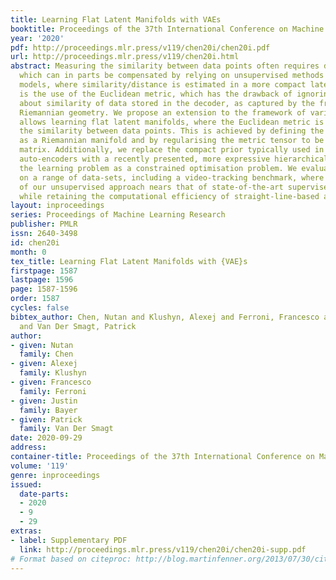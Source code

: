 ```yaml
---
title: Learning Flat Latent Manifolds with VAEs
booktitle: Proceedings of the 37th International Conference on Machine Learning
year: '2020'
pdf: http://proceedings.mlr.press/v119/chen20i/chen20i.pdf
url: http://proceedings.mlr.press/v119/chen20i.html
abstract: Measuring the similarity between data points often requires domain knowledge,
  which can in parts be compensated by relying on unsupervised methods such as latent-variable
  models, where similarity/distance is estimated in a more compact latent space. Prevalent
  is the use of the Euclidean metric, which has the drawback of ignoring information
  about similarity of data stored in the decoder, as captured by the framework of
  Riemannian geometry. We propose an extension to the framework of variational auto-encoders
  allows learning flat latent manifolds, where the Euclidean metric is a proxy for
  the similarity between data points. This is achieved by defining the latent space
  as a Riemannian manifold and by regularising the metric tensor to be a scaled identity
  matrix. Additionally, we replace the compact prior typically used in variational
  auto-encoders with a recently presented, more expressive hierarchical one—and formulate
  the learning problem as a constrained optimisation problem. We evaluate our method
  on a range of data-sets, including a video-tracking benchmark, where the performance
  of our unsupervised approach nears that of state-of-the-art supervised approaches,
  while retaining the computational efficiency of straight-line-based approaches.
layout: inproceedings
series: Proceedings of Machine Learning Research
publisher: PMLR
issn: 2640-3498
id: chen20i
month: 0
tex_title: Learning Flat Latent Manifolds with {VAE}s
firstpage: 1587
lastpage: 1596
page: 1587-1596
order: 1587
cycles: false
bibtex_author: Chen, Nutan and Klushyn, Alexej and Ferroni, Francesco and Bayer, Justin
  and Van Der Smagt, Patrick
author:
- given: Nutan
  family: Chen
- given: Alexej
  family: Klushyn
- given: Francesco
  family: Ferroni
- given: Justin
  family: Bayer
- given: Patrick
  family: Van Der Smagt
date: 2020-09-29
address: 
container-title: Proceedings of the 37th International Conference on Machine Learning
volume: '119'
genre: inproceedings
issued:
  date-parts:
  - 2020
  - 9
  - 29
extras:
- label: Supplementary PDF
  link: http://proceedings.mlr.press/v119/chen20i/chen20i-supp.pdf
# Format based on citeproc: http://blog.martinfenner.org/2013/07/30/citeproc-yaml-for-bibliographies/
---
```

